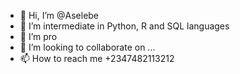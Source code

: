 - 👋 Hi, I’m @Aselebe
- 👀 I’m intermediate in Python, R and SQL languages
- 🌱 I’m pro
- 💞️ I’m looking to collaborate on ...
- 📫 How to reach me +2347482113212

<!---
Aselebe/Aselebe is a ✨ special ✨ repository because its `README.md` (this file) appears on your GitHub profile.
You can click the Preview link to take a look at your changes.
--->
